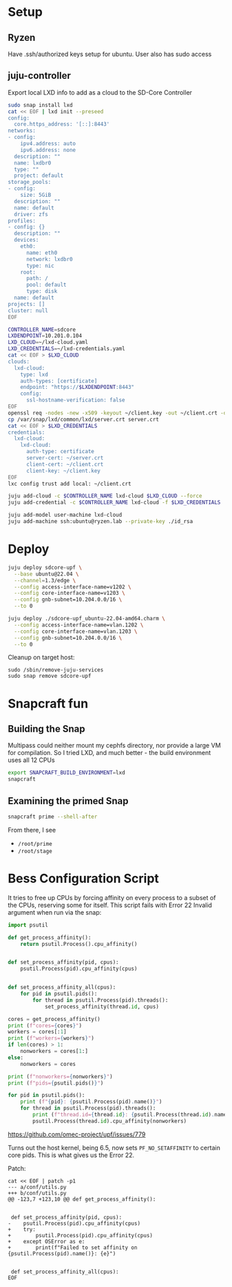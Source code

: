# Setup

## Ryzen

Have .ssh/authorized keys setup for ubuntu. User also has sudo access

## juju-controller

Export local LXD info to add as a cloud to the SD-Core Controller

```bash
sudo snap install lxd
cat << EOF | lxd init --preseed
config:
  core.https_address: '[::]:8443'
networks:
- config:
    ipv4.address: auto
    ipv6.address: none
  description: ""
  name: lxdbr0
  type: ""
  project: default
storage_pools:
- config:
    size: 5GiB
  description: ""
  name: default
  driver: zfs
profiles:
- config: {}
  description: ""
  devices:
    eth0:
      name: eth0
      network: lxdbr0
      type: nic
    root:
      path: /
      pool: default
      type: disk
  name: default
projects: []
cluster: null
EOF
```

```bash
CONTROLLER_NAME=sdcore
LXDENDPOINT=10.201.0.104
LXD_CLOUD=~/lxd-cloud.yaml
LXD_CREDENTIALS=~/lxd-credentials.yaml
cat << EOF > $LXD_CLOUD
clouds:
  lxd-cloud:
    type: lxd
    auth-types: [certificate]
    endpoint: "https://$LXDENDPOINT:8443"
    config:
      ssl-hostname-verification: false
EOF
openssl req -nodes -new -x509 -keyout ~/client.key -out ~/client.crt -days 365 -subj "/C=CA/ST=ON/L=Cambridge/O=Canonical/OU=Telco/CN=juju-controller.mgmt"
cp /var/snap/lxd/common/lxd/server.crt server.crt
cat << EOF > $LXD_CREDENTIALS
credentials:
  lxd-cloud:
    lxd-cloud:
      auth-type: certificate
      server-cert: ~/server.crt
      client-cert: ~/client.crt
      client-key: ~/client.key
EOF
lxc config trust add local: ~/client.crt

juju add-cloud -c $CONTROLLER_NAME lxd-cloud $LXD_CLOUD --force
juju add-credential -c $CONTROLLER_NAME lxd-cloud -f $LXD_CREDENTIALS

juju add-model user-machine lxd-cloud
juju add-machine ssh:ubuntu@ryzen.lab --private-key ./id_rsa
```

# Deploy

```bash
juju deploy sdcore-upf \
  --base ubuntu@22.04 \
  --channel=1.3/edge \
  --config access-interface-name=v1202 \
  --config core-interface-name=v1203 \
  --config gnb-subnet=10.204.0.0/16 \
  --to 0
```

```bash
juju deploy ./sdcore-upf_ubuntu-22.04-amd64.charm \
  --config access-interface-name=vlan.1202 \
  --config core-interface-name=vlan.1203 \
  --config gnb-subnet=10.204.0.0/16 \
  --to 0
```

Cleanup on target host:
```
sudo /sbin/remove-juju-services
sudo snap remove sdcore-upf
```

# Snapcraft fun

## Building the Snap

Multipass could neither mount my cephfs directory, nor provide a large VM for compilation. So I tried LXD, and much better - the build environment uses all 12 CPUs

```bash
export SNAPCRAFT_BUILD_ENVIRONMENT=lxd
snapcraft
```

## Examining the primed Snap
```bash
snapcraft prime --shell-after
```

From there, I see

- `/root/prime`
- `/root/stage`

# Bess Configuration Script

It tries to free up CPUs by forcing affinity on every process to a subset of the CPUs, reserving some for itself. This script fails with Error 22 Invalid argument when run via the snap:

```python
import psutil

def get_process_affinity():
    return psutil.Process().cpu_affinity()


def set_process_affinity(pid, cpus):
    psutil.Process(pid).cpu_affinity(cpus)


def set_process_affinity_all(cpus):
    for pid in psutil.pids():
        for thread in psutil.Process(pid).threads():
            set_process_affinity(thread.id, cpus)

cores = get_process_affinity()
print (f"cores={cores}")
workers = cores[:1]
print (f"workers={workers}")
if len(cores) > 1:
    nonworkers = cores[1:]
else:
    nonworkers = cores

print (f"nonworkers={nonworkers}")
print (f"pids={psutil.pids()}")

for pid in psutil.pids():
    print (f"{pid}: {psutil.Process(pid).name()}")
    for thread in psutil.Process(pid).threads():
        print (f"thread.id={thread.id}: {psutil.Process(thread.id).name()}")
        psutil.Process(thread.id).cpu_affinity(nonworkers)

```

https://github.com/omec-project/upf/issues/779

Turns out the host kernel, being 6.5, now sets `PF_NO_SETAFFINITY` to certain core pids. This is what gives us the Error 22.

Patch:
```
cat << EOF | patch -p1
--- a/conf/utils.py
+++ b/conf/utils.py
@@ -123,7 +123,10 @@ def get_process_affinity():


 def set_process_affinity(pid, cpus):
-    psutil.Process(pid).cpu_affinity(cpus)
+    try:
+        psutil.Process(pid).cpu_affinity(cpus)
+    except OSError as e:
+        print(f"Failed to set affinity on {psutil.Process(pid).name()}: {e}")


 def set_process_affinity_all(cpus):
EOF
```
